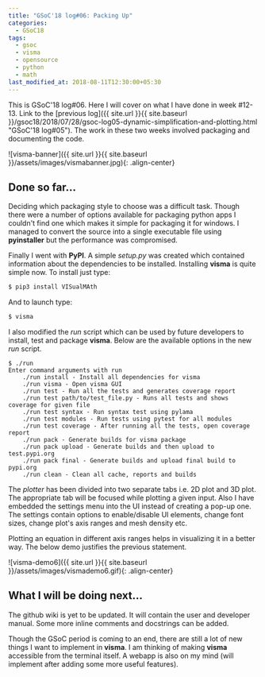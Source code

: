```yaml
---
title: "GSoC'18 log#06: Packing Up"
categories:
  - GSoC18
tags:
  - gsoc
  - visma
  - opensource
  - python
  - math
last_modified_at: 2018-08-11T12:30:00+05:30
---
```



This is GSoC'18 log#06. Here I will cover on what I have done in week #12-13. Link to the [previous log]({{ site.url }}{{ site.baseurl }}/gsoc18/2018/07/28/gsoc-log05-dynamic-simplification-and-plotting.html "GSoC'18 log#05"). The work in these two weeks involved packaging and documenting the code.

![visma-banner]({{ site.url }}{{ site.baseurl }}/assets/images/vismabanner.jpg){: .align-center}

## Done so far...

Deciding which packaging style to choose was a difficult task. Though there were a number of options available for packaging python apps I couldn't find one which makes it simple for packaging it for windows. I managed to convert the source into a single executable file using **pyinstaller** but the performance was compromised.

Finally I went with **PyPI**. A simple _setup.py_ was created which contained information about the dependencies to be installed. Installing **visma** is quite simple now. To install just type:

```bash
$ pip3 install VISualMAth
```

And to launch type:

```bash
$ visma
```

I also modified the _run_ script which can be used by future developers to install, test and package **visma**. Below are the available options in the new _run_ script.

```
$ ./run
Enter command arguments with run
    ./run install - Install all dependencies for visma
    ./run visma - Open visma GUI
    ./run test - Run all the tests and generates coverage report
    ./run test path/to/test_file.py - Runs all tests and shows coverage for given file
    ./run test syntax - Run syntax test using pylama
    ./run test modules - Run tests using pytest for all modules
    ./run test coverage - After running all the tests, open coverage report
    ./run pack - Generate builds for visma package
    ./run pack upload - Generate builds and then upload to test.pypi.org
    ./run pack final - Generate builds and upload final build to pypi.org
    ./run clean - Clean all cache, reports and builds
```

The _plotter_ has been divided into two separate tabs i.e. 2D plot and 3D plot. The appropriate tab will be focused while plotting a given input. Also I have embedded the settings menu into the UI instead of creating a pop-up one. The settings contain options to enable/disable UI elements, change font sizes, change plot's axis ranges and mesh density etc.

Plotting an equation in different axis ranges helps in visualizing it in a better way. The below demo justifies the previous statement.

![visma-demo6]({{ site.url }}{{ site.baseurl }}/assets/images/vismademo6.gif){: .align-center}


## What I will be doing next...

The github wiki is yet to be updated. It will contain the user and developer manual. Some more inline comments and docstrings can be added.

Though the GSoC period is coming to an end, there are still a lot of new things I want to implement in **visma**. I am thinking of making **visma** accessible from the terminal itself. A webapp is also on my mind (will implement after adding some more useful features).
